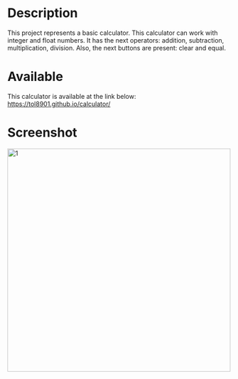 # Description
This project represents a basic calculator. This calculator can work with integer and float numbers. It has the next operators: addition, subtraction, multiplication, division. Also, the next buttons are present: clear and equal.
# Available
This calculator is available at the link below:
https://tol8901.github.io/calculator/
# Screenshot
<img width="502" alt="1" src="https://user-images.githubusercontent.com/39213432/101290692-01c3a600-3815-11eb-8242-79fdae8a4a11.png">
